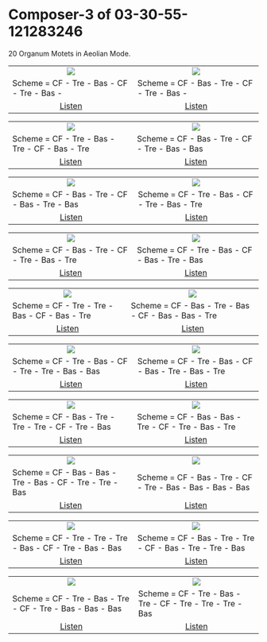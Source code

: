 # Composer-3 of 03-30-55-121283246
20 Organum Motets in Aeolian Mode.


<table>
<tr>
<td align="center" valign="top"><a href="media/ORGANUM.MOTET_03-30-55-121283246/Composer-3/motet_1.pdf"><img src="media/ORGANUM.MOTET_03-30-55-121283246/Composer-3/motet_1.png"></a></td>
<td align="center" valign="top"><a href="media/ORGANUM.MOTET_03-30-55-121283246/Composer-3/motet_2.pdf"><img src="media/ORGANUM.MOTET_03-30-55-121283246/Composer-3/motet_2.png"></a></td>
</tr>
<tr>
<td>Scheme = CF - Tre - Bas - CF - Tre - Bas - </td>
<td>Scheme = CF - Bas - Tre - CF - Tre - Bas - </td>
</tr>
<tr>
<td align="center"><a href="https://soundcloud.com/03-30-55-12-3/motet-01">Listen</a></td>
<td align="center"><a href="https://soundcloud.com/03-30-55-12-3/motet-02">Listen</a></td>
</tr>
</table><table>
<tr>
<td align="center" valign="top"><a href="media/ORGANUM.MOTET_03-30-55-121283246/Composer-3/motet_3.pdf"><img src="media/ORGANUM.MOTET_03-30-55-121283246/Composer-3/motet_3.png"></a></td>
<td align="center" valign="top"><a href="media/ORGANUM.MOTET_03-30-55-121283246/Composer-3/motet_4.pdf"><img src="media/ORGANUM.MOTET_03-30-55-121283246/Composer-3/motet_4.png"></a></td>
</tr>
<tr>
<td>Scheme = CF - Tre - Bas - Tre - CF - Bas - Tre</td>
<td>Scheme = CF - Bas - Tre - CF - Tre - Bas - Bas</td>
</tr>
<tr>
<td align="center"><a href="https://soundcloud.com/03-30-55-12-3/motet-03">Listen</a></td>
<td align="center"><a href="https://soundcloud.com/03-30-55-12-3/motet-04">Listen</a></td>
</tr>
</table><table>
<tr>
<td align="center" valign="top"><a href="media/ORGANUM.MOTET_03-30-55-121283246/Composer-3/motet_5.pdf"><img src="media/ORGANUM.MOTET_03-30-55-121283246/Composer-3/motet_5.png"></a></td>
<td align="center" valign="top"><a href="media/ORGANUM.MOTET_03-30-55-121283246/Composer-3/motet_6.pdf"><img src="media/ORGANUM.MOTET_03-30-55-121283246/Composer-3/motet_6.png"></a></td>
</tr>
<tr>
<td>Scheme = CF - Bas - Tre - CF - Bas - Tre - Bas</td>
<td>Scheme = CF - Tre - Bas - CF - Tre - Bas - Tre</td>
</tr>
<tr>
<td align="center"><a href="https://soundcloud.com/03-30-55-12-3/motet-05">Listen</a></td>
<td align="center"><a href="https://soundcloud.com/03-30-55-12-3/motet-06">Listen</a></td>
</tr>
</table><table>
<tr>
<td align="center" valign="top"><a href="media/ORGANUM.MOTET_03-30-55-121283246/Composer-3/motet_7.pdf"><img src="media/ORGANUM.MOTET_03-30-55-121283246/Composer-3/motet_7.png"></a></td>
<td align="center" valign="top"><a href="media/ORGANUM.MOTET_03-30-55-121283246/Composer-3/motet_8.pdf"><img src="media/ORGANUM.MOTET_03-30-55-121283246/Composer-3/motet_8.png"></a></td>
</tr>
<tr>
<td>Scheme = CF - Bas - Tre - CF - Tre - Bas - Tre</td>
<td>Scheme = CF - Tre - Bas - CF - Bas - Tre - Bas</td>
</tr>
<tr>
<td align="center"><a href="https://soundcloud.com/03-30-55-12-3/motet-07">Listen</a></td>
<td align="center"><a href="https://soundcloud.com/03-30-55-12-3/motet-08">Listen</a></td>
</tr>
</table><table>
<tr>
<td align="center" valign="top"><a href="media/ORGANUM.MOTET_03-30-55-121283246/Composer-3/motet_9.pdf"><img src="media/ORGANUM.MOTET_03-30-55-121283246/Composer-3/motet_9.png"></a></td>
<td align="center" valign="top"><a href="media/ORGANUM.MOTET_03-30-55-121283246/Composer-3/motet_10.pdf"><img src="media/ORGANUM.MOTET_03-30-55-121283246/Composer-3/motet_10.png"></a></td>
</tr>
<tr>
<td>Scheme = CF - Tre - Tre - Bas - CF - Bas - Tre</td>
<td>Scheme = CF - Bas - Tre - Bas - CF - Bas - Bas - Tre</td>
</tr>
<tr>
<td align="center"><a href="https://soundcloud.com/03-30-55-12-3/motet-09">Listen</a></td>
<td align="center"><a href="https://soundcloud.com/03-30-55-12-3/motet-10">Listen</a></td>
</tr>
</table><table>
<tr>
<td align="center" valign="top"><a href="media/ORGANUM.MOTET_03-30-55-121283246/Composer-3/motet_11.pdf"><img src="media/ORGANUM.MOTET_03-30-55-121283246/Composer-3/motet_11.png"></a></td>
<td align="center" valign="top"><a href="media/ORGANUM.MOTET_03-30-55-121283246/Composer-3/motet_12.pdf"><img src="media/ORGANUM.MOTET_03-30-55-121283246/Composer-3/motet_12.png"></a></td>
</tr>
<tr>
<td>Scheme = CF - Tre - Bas - CF - Tre - Tre - Bas - Bas</td>
<td>Scheme = CF - Tre - Bas - CF - Bas - Tre - Bas - Tre</td>
</tr>
<tr>
<td align="center"><a href="https://soundcloud.com/03-30-55-12-3/motet-11">Listen</a></td>
<td align="center"><a href="https://soundcloud.com/03-30-55-12-3/motet-12">Listen</a></td>
</tr>
</table><table>
<tr>
<td align="center" valign="top"><a href="media/ORGANUM.MOTET_03-30-55-121283246/Composer-3/motet_13.pdf"><img src="media/ORGANUM.MOTET_03-30-55-121283246/Composer-3/motet_13.png"></a></td>
<td align="center" valign="top"><a href="media/ORGANUM.MOTET_03-30-55-121283246/Composer-3/motet_14.pdf"><img src="media/ORGANUM.MOTET_03-30-55-121283246/Composer-3/motet_14.png"></a></td>
</tr>
<tr>
<td>Scheme = CF - Bas - Tre - Tre - Tre - CF - Tre - Bas</td>
<td>Scheme = CF - Bas - Bas - Tre - CF - Tre - Bas - Tre</td>
</tr>
<tr>
<td align="center"><a href="https://soundcloud.com/03-30-55-12-3/motet-13">Listen</a></td>
<td align="center"><a href="https://soundcloud.com/03-30-55-12-3/motet-14">Listen</a></td>
</tr>
</table><table>
<tr>
<td align="center" valign="top"><a href="media/ORGANUM.MOTET_03-30-55-121283246/Composer-3/motet_15.pdf"><img src="media/ORGANUM.MOTET_03-30-55-121283246/Composer-3/motet_15.png"></a></td>
<td align="center" valign="top"><a href="media/ORGANUM.MOTET_03-30-55-121283246/Composer-3/motet_16.pdf"><img src="media/ORGANUM.MOTET_03-30-55-121283246/Composer-3/motet_16.png"></a></td>
</tr>
<tr>
<td>Scheme = CF - Bas - Bas - Tre - Bas - CF - Tre - Tre - Bas</td>
<td>Scheme = CF - Bas - Tre - CF - Tre - Bas - Bas - Bas - Bas</td>
</tr>
<tr>
<td align="center"><a href="https://soundcloud.com/03-30-55-12-3/motet-15">Listen</a></td>
<td align="center"><a href="https://soundcloud.com/03-30-55-12-3/motet-16">Listen</a></td>
</tr>
</table><table>
<tr>
<td align="center" valign="top"><a href="media/ORGANUM.MOTET_03-30-55-121283246/Composer-3/motet_17.pdf"><img src="media/ORGANUM.MOTET_03-30-55-121283246/Composer-3/motet_17.png"></a></td>
<td align="center" valign="top"><a href="media/ORGANUM.MOTET_03-30-55-121283246/Composer-3/motet_18.pdf"><img src="media/ORGANUM.MOTET_03-30-55-121283246/Composer-3/motet_18.png"></a></td>
</tr>
<tr>
<td>Scheme = CF - Tre - Tre - Tre - Bas - CF - Tre - Bas - Bas</td>
<td>Scheme = CF - Bas - Tre - Tre - CF - Bas - Tre - Tre - Bas</td>
</tr>
<tr>
<td align="center"><a href="https://soundcloud.com/03-30-55-12-3/motet-17">Listen</a></td>
<td align="center"><a href="https://soundcloud.com/03-30-55-12-3/motet-18">Listen</a></td>
</tr>
</table><table>
<tr>
<td align="center" valign="top"><a href="media/ORGANUM.MOTET_03-30-55-121283246/Composer-3/motet_19.pdf"><img src="media/ORGANUM.MOTET_03-30-55-121283246/Composer-3/motet_19.png"></a></td>
<td align="center" valign="top"><a href="media/ORGANUM.MOTET_03-30-55-121283246/Composer-3/motet_20.pdf"><img src="media/ORGANUM.MOTET_03-30-55-121283246/Composer-3/motet_20.png"></a></td>
</tr>
<tr>
<td>Scheme = CF - Tre - Bas - Tre - CF - Tre - Bas - Bas - Bas</td>
<td>Scheme = CF - Tre - Bas - Tre - CF - Tre - Tre - Tre - Bas</td>
</tr>
<tr>
<td align="center"><a href="https://soundcloud.com/03-30-55-12-3/motet-19">Listen</a></td>
<td align="center"><a href="https://soundcloud.com/03-30-55-12-3/motet-20">Listen</a></td>
</tr>
</table>